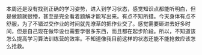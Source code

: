 本周还是没有找到正确的学习姿势，进入到学习状态，感觉知识点都能听明白，但是做题就很懵，甚至是完全看着题解才能写出来。有点不知所措。今天身体有点不舒服，为了不错过交作业的时间就先潦草的把作业交了。感觉需要砸进去好多时间，但是自己现在做毕设也需要学很多东西，而且都在起步阶段。所以，不知道该怎么提高学习算法训练营的效率。不知道像我目前这样的状态还能不能抢救应该怎么抢救。
